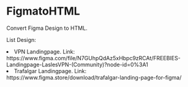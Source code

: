 # FigmatoHTML
Convert Figma Design to HTML.


List Design: 
<li> VPN Landingpage. Link: https://www.figma.com/file/N7GUhpQdAz5xHbpc9zRCAt/FREEBIES-Landingpage-LaslesVPN-(Community)?node-id=0%3A1
<li>Trafalgar Landingpage. Link: https://www.figma.store/download/trafalgar-landing-page-for-figma/
